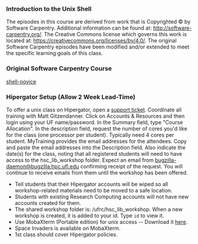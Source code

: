### Introduction to the Unix Shell

The episodes in this course are derived from work that is Copyrighted © by Software Carpentry.  Additional information can be
found at: http://software-carpentry.org/.  The Creative Commons license which governs this work is located at:
https://creativecommons.org/licenses/by/4.0/. The original Software Carpentry episodes have been modified and/or extended to meet the specific learning goals of this class.  
  
### Original Software Carpentry Course
[shell-novice](https://github.com/swcarpentry/shell-novice)

### Hipergator Setup (Allow 2 Week Lead-Time)
To offer a unix class on Hipergator, open a [support ticket](https://www.rc.ufl.edu/help/support-requests/).  Coordinate all training with Matt Gitzendanner.  Click on Accounts & Resources and then login using your UF name/password.  In the Summary field, type "Course Allocation".  In the description field, request the number of cores you'd like for the class (one processor per student).  Typically need 4 cores per student.  MyTraining provides the email addresses for the attendees.  Copy and paste the email addresses into the Description field.  Also indicate the date(s) for the class, noting that all registered students will need to have access to the hsc_lib_workshop folder.  Expect an email from bugzilla-daemon@bugzilla.hpc.ufl.edu confirming receipt of the request.  You will continue to receive emails from them until the workshop has been offered.

- Tell students that their Hipergator accounts will be wiped so all workshop-related materials need to be moved to a safe location.
- Students with existing Research Computing accounts will not have new accounts created for them.
- The shared workshop folder is: /ufrc/hsc_lib_workshop.  When a new workshop is created, it is added to your id.  Type `id` to view it.
- Use MobaXterm (Portable edition) for unix access -- Download it [here](https://mobaxterm.mobatek.net/download-home-edition.html).
- Space Invaders is available on MobaXterm.
- 1st class should cover Hipergator policies.


